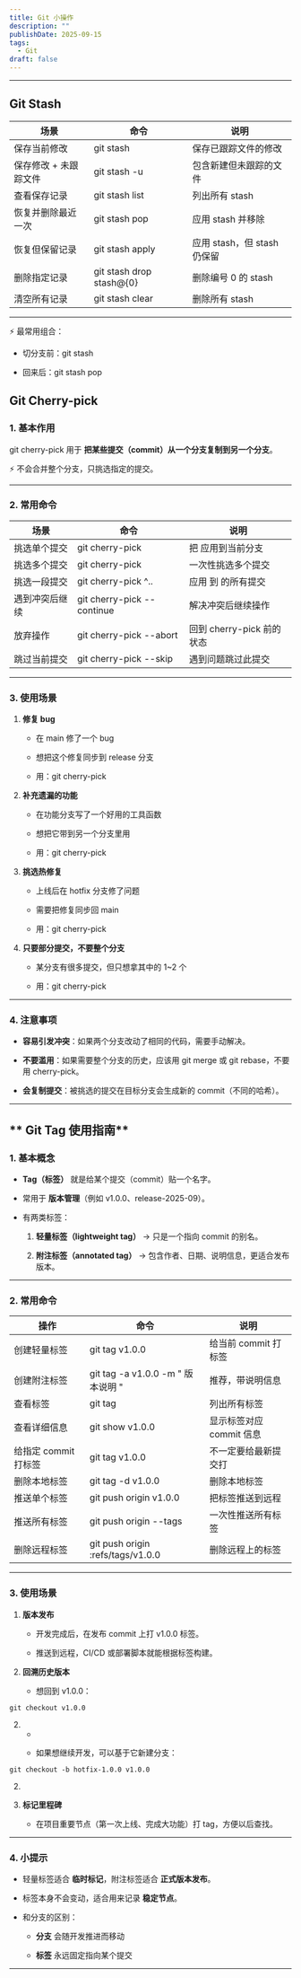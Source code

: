 ```yaml
---
title: Git 小操作
description: ""
publishDate: 2025-09-15
tags:
  - Git
draft: false
---
```


---

## Git Stash

|**场景**|**命令**|**说明**|
|---|---|---|
|保存当前修改|git stash|保存已跟踪文件的修改|
|保存修改 + 未跟踪文件|git stash -u|包含新建但未跟踪的文件|
|查看保存记录|git stash list|列出所有 stash|
|恢复并删除最近一次|git stash pop|应用 stash 并移除|
|恢复但保留记录|git stash apply|应用 stash，但 stash 仍保留|
|删除指定记录|git stash drop stash@{0}|删除编号 0 的 stash|
|清空所有记录|git stash clear|删除所有 stash|

---

⚡ 最常用组合：

- 切分支前：git stash
    
- 回来后：git stash pop
    

  

## Git Cherry-pick



### **1. 基本作用**



git cherry-pick 用于 **把某些提交（commit）从一个分支复制到另一个分支**。

⚡ 不会合并整个分支，只挑选指定的提交。

---

### **2. 常用命令**

|**场景**|**命令**|**说明**|
|---|---|---|
|挑选单个提交|git cherry-pick <commit>|把 <commit> 应用到当前分支|
|挑选多个提交|git cherry-pick <c1> <c2>|一次性挑选多个提交|
|挑选一段提交|git cherry-pick <c1>^..<c2>|应用 <c1> 到 <c2> 的所有提交|
|遇到冲突后继续|git cherry-pick --continue|解决冲突后继续操作|
|放弃操作|git cherry-pick --abort|回到 cherry-pick 前的状态|
|跳过当前提交|git cherry-pick --skip|遇到问题跳过此提交|

---

### **3. 使用场景**

1. **修复 bug**
    
    - 在 main 修了一个 bug
        
    - 想把这个修复同步到 release 分支
        
    - 用：git cherry-pick <bugfix-commit>
        
    
2. **补充遗漏的功能**
    
    - 在功能分支写了一个好用的工具函数
        
    - 想把它带到另一个分支里用
        
    - 用：git cherry-pick <commit>
        
    
3. **挑选热修复**
    
    - 上线后在 hotfix 分支修了问题
        
    - 需要把修复同步回 main
        
    - 用：git cherry-pick <hotfix-commit>
        
    
4. **只要部分提交，不要整个分支**
    
    - 某分支有很多提交，但只想拿其中的 1~2 个
        
    - 用：git cherry-pick <commit1> <commit2>

---

### **4. 注意事项**

- **容易引发冲突**：如果两个分支改动了相同的代码，需要手动解决。
    
- **不要滥用**：如果需要整个分支的历史，应该用 git merge 或 git rebase，不要用 cherry-pick。
    
- **会复制提交**：被挑选的提交在目标分支会生成新的 commit（不同的哈希）。

---

## ** Git Tag 使用指南**



### **1. 基本概念**

- **Tag（标签）** 就是给某个提交（commit）贴一个名字。
    
- 常用于 **版本管理**（例如 v1.0.0、release-2025-09）。
    
- 有两类标签：
    
    1. **轻量标签（lightweight tag）** → 只是一个指向 commit 的别名。
        
    2. **附注标签（annotated tag）** → 包含作者、日期、说明信息，更适合发布版本。

---

### **2. 常用命令**

|**操作**|**命令**|**说明**|
|---|---|---|
|创建轻量标签|git tag v1.0.0|给当前 commit 打标签|
|创建附注标签|git tag -a v1.0.0 -m " 版本说明 "|推荐，带说明信息|
|查看标签|git tag|列出所有标签|
|查看详细信息|git show v1.0.0|显示标签对应 commit 信息|
|给指定 commit 打标签|git tag v1.0.0 <commit>|不一定要给最新提交打|
|删除本地标签|git tag -d v1.0.0|删除本地标签|
|推送单个标签|git push origin v1.0.0|把标签推送到远程|
|推送所有标签|git push origin --tags|一次性推送所有标签|
|删除远程标签|git push origin :refs/tags/v1.0.0|删除远程上的标签|

---

### **3. 使用场景**

1. **版本发布**
    
    - 开发完成后，在发布 commit 上打 v1.0.0 标签。
        
    - 推送到远程，CI/CD 或部署脚本就能根据标签构建。
        
    
2. **回溯历史版本**
    
    - 想回到 v1.0.0：

```
git checkout v1.0.0
```

2. - 
        
    - 如果想继续开发，可以基于它新建分支：

```
git checkout -b hotfix-1.0.0 v1.0.0
```

2. 
    
3. **标记里程碑**
    
    - 在项目重要节点（第一次上线、完成大功能）打 tag，方便以后查找。

---

### **4. 小提示**

- 轻量标签适合 **临时标记**，附注标签适合 **正式版本发布**。
    
- 标签本身不会变动，适合用来记录 **稳定节点**。
    
- 和分支的区别：
    
    - **分支** 会随开发推进而移动
        
    - **标签** 永远固定指向某个提交

---

